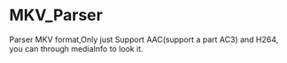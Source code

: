 MKV_Parser
==========

Parser MKV format,Only just Support AAC(support a part AC3) and H264, you can through mediaInfo to look it.
